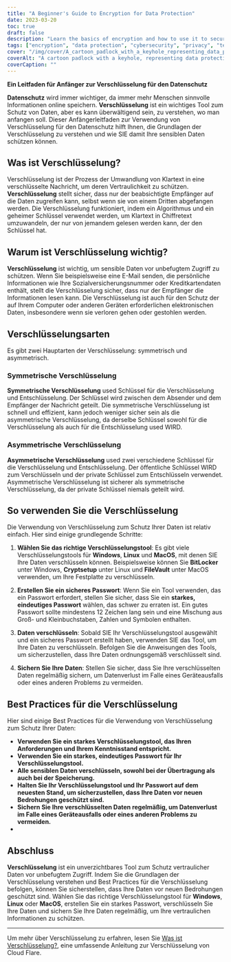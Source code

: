 ```yaml
---
title: "A Beginner's Guide to Encryption for Data Protection"
date: 2023-03-20
toc: true
draft: false
description: "Learn the basics of encryption and how to use it to secure your sensitive data with this beginner's guide to encryption."
tags: ["encryption", "data protection", "cybersecurity", "privacy", "technology", "online security", "symmetric encryption", "asymmetric encryption", "security", "internet privacy", "cryptography", "encrypted messaging", "digital security", "data privacy", "encrypted data", "encryption software", "data encryption", "computer security", "network security", "password protection"]
cover: "/img/cover/A_cartoon_padlock_with_a_keyhole_representing_data_protection.png"
coverAlt: "A cartoon padlock with a keyhole, representing data protection through encryption."
coverCaption: ""
---
```


**Ein Leitfaden für Anfänger zur Verschlüsselung für den Datenschutz**  **Datenschutz** wird immer wichtiger, da immer mehr Menschen sinnvolle Informationen online speichern. **Verschlüsselung** ist ein wichtiges Tool zum Schutz von Daten, aber es kann überwältigend sein, zu verstehen, wo man anfangen soll. Dieser Anfängerleitfaden zur Verwendung von Verschlüsselung für den Datenschutz hilft Ihnen, die Grundlagen der Verschlüsselung zu verstehen und wie SIE damit Ihre sensiblen Daten schützen können.  ## Was ist Verschlüsselung?  Verschlüsselung ist der Prozess der Umwandlung von Klartext in eine verschlüsselte Nachricht, um deren Vertraulichkeit zu schützen. **Verschlüsselung** stellt sicher, dass nur der beabsichtigte Empfänger auf die Daten zugreifen kann, selbst wenn sie von einem Dritten abgefangen werden. Die Verschlüsselung funktioniert, indem ein Algorithmus und ein geheimer Schlüssel verwendet werden, um Klartext in Chiffretext umzuwandeln, der nur von jemandem gelesen werden kann, der den Schlüssel hat.  ## Warum ist Verschlüsselung wichtig?  **Verschlüsselung** ist wichtig, um sensible Daten vor unbefugtem Zugriff zu schützen. Wenn Sie beispielsweise eine E-Mail senden, die persönliche Informationen wie Ihre Sozialversicherungsnummer oder Kreditkartendaten enthält, stellt die Verschlüsselung sicher, dass nur der Empfänger die Informationen lesen kann. Die Verschlüsselung ist auch für den Schutz der auf Ihrem Computer oder anderen Geräten erforderlichen elektronischen Daten, insbesondere wenn sie verloren gehen oder gestohlen werden.  ## Verschlüsselungsarten  Es gibt zwei Hauptarten der Verschlüsselung: symmetrisch und asymmetrisch.  ### Symmetrische Verschlüsselung  **Symmetrische Verschlüsselung** used Schlüssel für die Verschlüsselung und Entschlüsselung. Der Schlüssel wird zwischen dem Absender und dem Empfänger der Nachricht geteilt. Die symmetrische Verschlüsselung ist schnell und effizient, kann jedoch weniger sicher sein als die asymmetrische Verschlüsselung, da derselbe Schlüssel sowohl für die Verschlüsselung als auch für die Entschlüsselung used WIRD.  ### Asymmetrische Verschlüsselung  **Asymmetrische Verschlüsselung** used zwei verschiedene Schlüssel für die Verschlüsselung und Entschlüsselung. Der öffentliche Schlüssel WIRD zum Verschlüsseln und der private Schlüssel zum Entschlüsseln verwendet. Asymmetrische Verschlüsselung ist sicherer als symmetrische Verschlüsselung, da der private Schlüssel niemals geteilt wird.  ## So verwenden Sie die Verschlüsselung  Die Verwendung von Verschlüsselung zum Schutz Ihrer Daten ist relativ einfach. Hier sind einige grundlegende Schritte:  1. **Wählen Sie das richtige Verschlüsselungstool**: Es gibt viele Verschlüsselungstools für **Windows**, **Linux** und **MacOS**, mit denen SIE Ihre Daten verschlüsseln können. Beispielsweise können Sie **BitLocker** unter Windows, **Cryptsetup** unter Linux und **FileVault** unter MacOS verwenden, um Ihre Festplatte zu verschlüsseln.  2. **Erstellen Sie ein sicheres Passwort**: Wenn Sie ein Tool verwenden, das ein Passwort erfordert, stellen Sie sicher, dass Sie ein **starkes, eindeutiges Passwort** wählen, das schwer zu erraten ist. Ein gutes Passwort sollte mindestens 12 Zeichen lang sein und eine Mischung aus Groß- und Kleinbuchstaben, Zahlen und Symbolen enthalten.  3. **Daten verschlüsseln**: Sobald SIE Ihr Verschlüsselungstool ausgewählt und ein sicheres Passwort erstellt haben, verwenden SIE das Tool, um Ihre Daten zu verschlüsseln. Befolgen Sie die Anweisungen des Tools, um sicherzustellen, dass Ihre Daten ordnungsgemäß verschlüsselt sind.  4. **Sichern Sie Ihre Daten**: Stellen Sie sicher, dass Sie Ihre verschlüsselten Daten regelmäßig sichern, um Datenverlust im Falle eines Geräteausfalls oder eines anderen Problems zu vermeiden.  ## Best Practices für die Verschlüsselung  Hier sind einige Best Practices für die Verwendung von Verschlüsselung zum Schutz Ihrer Daten:  - **Verwenden Sie ein starkes Verschlüsselungstool, das Ihren Anforderungen und Ihrem Kenntnisstand entspricht.** - **Verwenden Sie ein starkes, eindeutiges Passwort für Ihr Verschlüsselungstool.** - **Alle sensiblen Daten verschlüsseln, sowohl bei der Übertragung als auch bei der Speicherung.** - **Halten Sie Ihr Verschlüsselungstool und Ihr Passwort auf dem neuesten Stand, um sicherzustellen, dass Ihre Daten vor neuen Bedrohungen geschützt sind.** - **Sichern Sie Ihre verschlüsselten Daten regelmäßig, um Datenverlust im Falle eines Geräteausfalls oder eines anderen Problems zu vermeiden.** - ## Abschluss  **Verschlüsselung** ist ein unverzichtbares Tool zum Schutz vertraulicher Daten vor unbefugtem Zugriff. Indem Sie die Grundlagen der Verschlüsselung verstehen und Best Practices für die Verschlüsselung befolgen, können Sie sicherstellen, dass Ihre Daten vor neuen Bedrohungen geschützt sind. Wählen Sie das richtige Verschlüsselungstool für **Windows**, **Linux** oder **MacOS**, erstellen Sie ein starkes Passwort, verschlüsseln Sie Ihre Daten und sichern Sie Ihre Daten regelmäßig, um Ihre vertraulichen Informationen zu schützen.  ______  Um mehr über Verschlüsselung zu erfahren, lesen Sie [Was ist Verschlüsselung?](https://www.cloudflare.com/learning/ssl/what-is-encryption/), eine umfassende Anleitung zur Verschlüsselung von Cloud Flare.